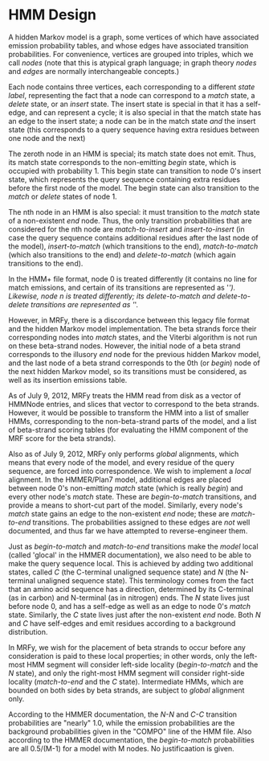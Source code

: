 HMM Design
==========

A hidden Markov model is a graph, some vertices of which have associated
emission probability tables, and whose edges have associated transition
probabilities. For convenience, vertices are grouped into triples, which
we call _nodes_ (note that this is atypical graph language; in graph theory
_nodes_ and _edges_ are normally interchangeable concepts.)

Each node contains three vertices, each corresponding to a different
_state label_, representing the fact that a node can correspond to a
_match_ state, a _delete_ state, or an _insert_ state. The insert state
is special in that it has a self-edge, and can represent a cycle; it is
also special in that the match state has an edge to the insert state; a
node can be in the match state _and_ the insert state (this corresponds
to a query sequence having extra residues between one node and the next)

The zeroth node in an HMM is special; its match state does not emit.
Thus, its match state corresponds to the non-emitting _begin_ state, which
is occupied with probability 1. This begin state can transition to node 0's
insert state, which represents the query sequence containing extra residues
before the first node of the model. The begin state can also transition to the
_match_ or _delete_ states of node 1.

The nth node in an HMM is also special: it must transition to the _match_ state
of a non-existent _end_ node. Thus, the only transition probabilities that are
considered for the nth node are _match-to-insert_ and _insert-to-insert_ (in
case the query sequence contains additional residues after the last node of the
model), _insert-to-match_ (which transitions to the end), _match-to-match_
(which also transitions to the end) and _delete-to-match_ (which again
transitions to the end).

In the HMM+ file format, node 0 is treated differently (it contains no line
for match emissions, and certain of its transitions are represented as '*').
Likewise, node n is treated differently; its _delete-to-match_ and
_delete-to-delete_ transitions are represented as '*'.

However, in MRFy, there is a discordance between this legacy file format and
the hidden Markov model implementation. The beta strands force their
corresponding nodes into _match_ states, and the Viterbi algorithm is not
run on these beta-strand nodes. However, the initial node of a beta strand
corresponds to the illusory _end_ node for the previous hidden Markov model,
and the last node of a beta strand corresponds to the 0th (or _begin_) node
of the next hidden Markov model, so its transitions must be considered, as
well as its insertion emissions table.

As of July 9, 2012, MRFy treats the HMM read from disk as a vector of HMMNode
entries, and slices that vector to correspond to the beta strands. However,
it would be possible to transform the HMM into a list of smaller HMMs,
corresponding to the non-beta-strand parts of the model, and a list of
beta-strand scoring tables (for evaluating the HMM component of the
MRF score for the beta strands).

Also as of July 9, 2012, MRFy only performs _global_ alignments, which means
that every node of the model, and every residue of the query sequence, are
forced into correspondence. We wish to implement a _local_ alignment. In the
HMMER/Plan7 model, additional edges are placed between node 0's non-emitting
_match_ state (which is really _begin_) and every other node's _match_ state.
These are _begin-to-match_ transitions, and provide a means to short-cut
part of the model. Similarly, every node's _match_ state gains an edge to
the non-existent _end_ node; these are _match-to-end_ transitions. The
probabilities assigned to these edges are _not_ well documented, and thus
far we have attempted to reverse-engineer them.

Just as _begin-to-match_ and _match-to-end_ transitions make the _model_
local (called 'glocal' in the HMMER documentation), we also need to
be able to make the query sequence local. This is achieved by adding
two additional states, called _C_ (the C-terminal unaligned sequence
state) and _N_ (the N-terminal unaligned sequence state). This
terminology comes from the fact that an amino acid sequence has a direction,
determined by its C-terminal (as in carbon) and N-terminal (as in nitrogen)
ends. The _N_ state lives just before node 0, and has a self-edge as well
as an edge to node 0's _match_ state. Similarly, the _C_ state lives just
after the non-existent _end_ node. Both _N_ and _C_ have self-edges and
emit residues according to a background distribution.

In MRFy, we wish for the placement of beta strands to occur before any
consideration is paid to these local properties; in other words, only
the left-most HMM segment will consider left-side locality (_begin-to-match_
and the _N_ state), and only the right-most HMM segment will consider
right-side locality (_match-to-end_ and the _C_ state). Intermediate
HMMs, which are bounded on both sides by beta strands, are subject to
_global_ alignment only.

According to the HMMER documentation, the _N-N_ and _C-C_ transition
probabilities are "nearly" 1.0, while the emission probabilities
are the background probabilities given in the "COMPO" line of the HMM
file. Also according to the HMMER documentation, the _begin-to-match_
probabilities are all 0.5/(M-1) for a model with M nodes. No justificaation
is given.

